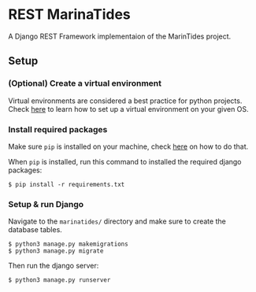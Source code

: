 # REST MarinaTides

A Django REST Framework implementaion of the MarinTides project.

## Setup

### (Optional) Create a virtual environment

Virtual environments are considered a best practice for python projects. Check [here](https://www.freecodecamp.org/news/how-to-setup-virtual-environments-in-python/) to learn how to set up a virtual environment on your given OS.

### Install required packages

Make sure `pip` is installed on your machine, check [here](https://pip.pypa.io/en/stable/installation/) on how to do that.

When `pip` is installed, run this command to installed the required django packages:

    $ pip install -r requirements.txt

### Setup & run Django

Navigate to the `marinatides/` directory and make sure to create the database tables.

    $ python3 manage.py makemigrations
    $ python3 manage.py migrate

Then run the django server: 

    $ python3 manage.py runserver


